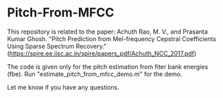 # Pitch-From-MFCC
This repository is related to the paper: Achuth Rao, M. V., and Prasanta Kumar Ghosh. "Pitch Prediction from Mel-frequency Cepstral Coefficients Using Sparse Spectrum Recovery." (https://spire.ee.iisc.ac.in/spire/papers_pdf/Achuth_NCC_2017.pdf)

The code is given only for the pitch estimation from fiter bank energies (fbe). 
Run "estimate_pitch_from_mfcc_demo.m" for the demo.

Let me know if you have any questions.

